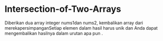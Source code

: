 # Intersection-of-Two-Arrays
Diberikan dua array integer nums1dan nums2, kembalikan array dari merekapersimpanganSetiap elemen dalam hasil harus unik dan Anda dapat mengembalikan hasilnya dalam urutan apa pun .
